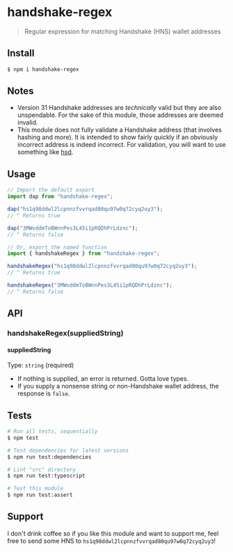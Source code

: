 # handshake-regex

> Regular expression for matching Handshake (HNS) wallet addresses



## Install

```sh
$ npm i handshake-regex
```

## Notes

- Version 31 Handshake addresses are _technically_ valid but they are also unspendable. For the sake of this module, those addresses are deemed invalid.
- This module does not fully validate a Handshake address (that involves hashing and more). It is intended to show fairly quickly if an obviously incorrect address is indeed incorrect. For validation, you will want to use something like [hsd](https://github.com/handshake-org/hsd/blob/master/lib/primitives/address.js).



## Usage

```js
// Import the default export
import dap from "handshake-regex";

dap("hs1q98ddwl2lcpnnzfvvrqad80qu97w0q72cyq2uy3");
// ^ Returns true

dap("3MWvddmToBWnnPes3L45i1pRQDhPrLdznc");
// ^ Returns false
```

```js
// Or, export the named function
import { handshakeRegex } from "handshake-regex";

handshakeRegex("hs1q98ddwl2lcpnnzfvvrqad80qu97w0q72cyq2uy3");
// ^ Returns true

handshakeRegex("3MWvddmToBWnnPes3L45i1pRQDhPrLdznc");
// ^ Returns false
```



## API

### handshakeRegex(suppliedString)
#### suppliedString

Type: `string` (required)

- If nothing is supplied, an error is returned. Gotta love types.
- If you supply a nonsense string or non-Handshake wallet address, the response is `false`.



## Tests

```sh
# Run all tests, sequentially
$ npm test

# Test dependencies for latest versions
$ npm run test:dependencies

# Lint "src" directory
$ npm run test:typescript

# Test this module
$ npm run test:assert
```



## Support

I don't drink coffee so if you like this module and want to support me, feel free to send some HNS to `hs1q98ddwl2lcpnnzfvvrqad80qu97w0q72cyq2uy3`!
